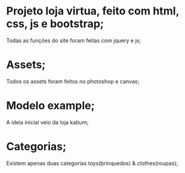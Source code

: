 # Projeto loja virtua, feito com html, css, js e bootstrap;

Todas as funções do site foram feitas com jquery e js;

# Assets; 

Todos os assets foram feitos no photoshop e canvas;

# Modelo example;

A ideia inicial veio da loja kabum;

# Categorias;

Existem apenas duas categorias toys(brinquedos) & clothes(roupas);
